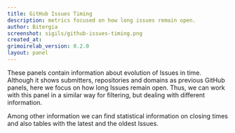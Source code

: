 ```yaml
---
title: GitHub Issues Timing
description: metrics focused on how long issues remain open.
author: Bitergia
screenshot: sigils/github-issues-timing.png
created_at: 
grimoirelab_version: 0.2.0
layout: panel
---
```


These panels contain information about evolution of Issues in time. Although it
shows submitters, repositories and domains as previous GitHub panels, here we
focus on how long Issues remain open.  Thus, we can work with
this panel in a similar way for filtering, but dealing with different information.

Among other information we can find statistical information on closing times and
also tables with the latest and the oldest Issues.
